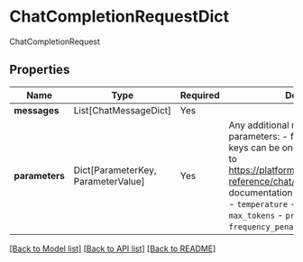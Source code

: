 # ChatCompletionRequestDict

ChatCompletionRequest

## Properties
| Name | Type | Required | Description |
| ------------ | ------------- | ------------- | ------------- |
**messages** | List[ChatMessageDict] | Yes |  |
**parameters** | Dict[ParameterKey, ParameterValue] | Yes | Any additional model-specific parameters: - for global models, the keys can be one of the following     (refer to https://platform.openai.com/docs/api-reference/chat/create for documentation on these parameters):   - `temperature`   - `top_p`   - `n`   - `stop`   - `max_tokens`   - `presence_penalty`   - `frequency_penalty`   - `logit_bias`  |


[[Back to Model list]](../../README.md#models-v1-link) [[Back to API list]](../../README.md#documentation-for-api-endpoints) [[Back to README]](../../README.md)
